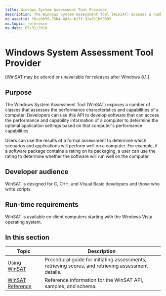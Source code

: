 ```yaml
---
title: Windows System Assessment Tool Provider
description: The Windows System Assessment Tool (WinSAT) exposes a number of classes that assesses the performance characteristics and capabilities of a computer.
ms.assetid: f0ce8b55-25b4-40fa-b17f-32a021b50395
ms.topic: reference
ms.date: 05/31/2018
---
```


# Windows System Assessment Tool Provider

\[WinSAT may be altered or unavailable for releases after Windows 8.1.\]

## Purpose

The Windows System Assessment Tool (WinSAT) exposes a number of classes that assesses the performance characteristics and capabilities of a computer. Developers can use this API to develop software that can access the performance and capability information of a computer to determine the optimal application settings based on that computer's performance capabilities.

Users can use the results of a formal assessment to determine which scenarios and applications will perform well on a computer. For example, if a software package contains a rating on its packaging, a user can use the rating to determine whether the software will run well on the computer.

## Developer audience

WinSAT is designed for C, C++, and Visual Basic developers and those who write scripts.

## Run-time requirements

WinSAT is available on client computers starting with the Windows Vista operating system.

## In this section



| Topic                                               | Description                                                                                                   |
|-----------------------------------------------------|---------------------------------------------------------------------------------------------------------------|
| [Using WinSAT](using-winsat.md)<br/>         | Procedural guide for initiating assessments, retrieving scores, and retrieving assessment details.<br/> |
| [WinSAT Reference](winsat-reference.md)<br/> | Reference information for the WinSAT API, samples, and schema. <br/>                                    |



 

 

 





